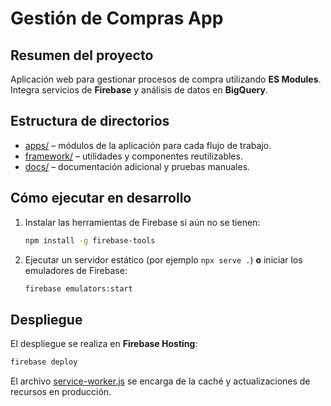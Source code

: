 # Gestión de Compras App

## Resumen del proyecto
Aplicación web para gestionar procesos de compra utilizando **ES Modules**. Integra servicios de **Firebase** y análisis de datos en **BigQuery**.

## Estructura de directorios
- [apps/](apps/) – módulos de la aplicación para cada flujo de trabajo.
- [framework/](framework/) – utilidades y componentes reutilizables.
- [docs/](docs/) – documentación adicional y pruebas manuales.

## Cómo ejecutar en desarrollo
1. Instalar las herramientas de Firebase si aún no se tienen:
   ```bash
   npm install -g firebase-tools
   ```
2. Ejecutar un servidor estático (por ejemplo `npx serve .`) **o** iniciar los emuladores de Firebase:
   ```bash
   firebase emulators:start
   ```

## Despliegue
El despliegue se realiza en **Firebase Hosting**:
```bash
firebase deploy
```
El archivo [service-worker.js](service-worker.js) se encarga de la caché y actualizaciones de recursos en producción.
